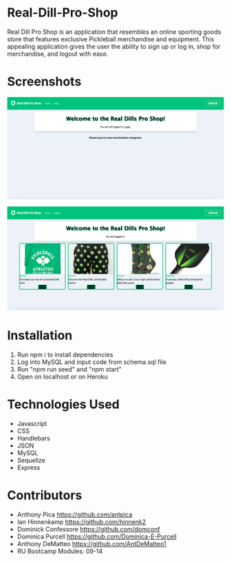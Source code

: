 # Real-Dill-Pro-Shop
Real Dill Pro Shop is an application that resembles an online sporting goods store that features exclusive Pickleball merchandise and equipment. This appealing application gives the user the ability to sign up or log in, shop for merchandise, and logout with ease.

# Screenshots

![Welcome](/public/images/welcome.png "Welcome")

![Store](/public/images/store.png "Store")

# Installation

1. Run npm i to install dependencies
2. Log into MySQL and input code from schema.sql file
3. Run "npm run seed" and "npm start"
4. Open on localhost or on Heroku

# Technologies Used
* Javascript
* CSS
* Handlebars
* JSON
* MySQL
* Sequelize
* Express

# Contributors

* Anthony Pica https://github.com/antpica
* Ian Hinnenkamp https://github.com/hinnenk2
* Dominick Confessore https://github.com/domconf
* Dominica Purcell https://github.com/Dominica-E-Purcell
* Anthony DeMatteo https://github.com/AntDeMatteo1
* RU Bootcamp Modules: 09-14
